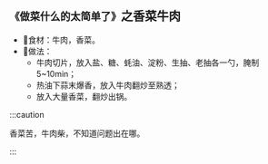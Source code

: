 ## `《做菜什么的太简单了》`之香菜牛肉
- 🥣食材：牛肉，香菜。
- 🥣做法：
  - 牛肉切片，放入盐、糖、蚝油、淀粉、生抽、老抽各一勺，腌制5~10min；
  - 热油下蒜末爆香，放入牛肉翻炒至熟透；
  - 放入大量香菜，翻炒出锅。

:::caution

香菜苦，牛肉柴，不知道问题出在哪。

:::
